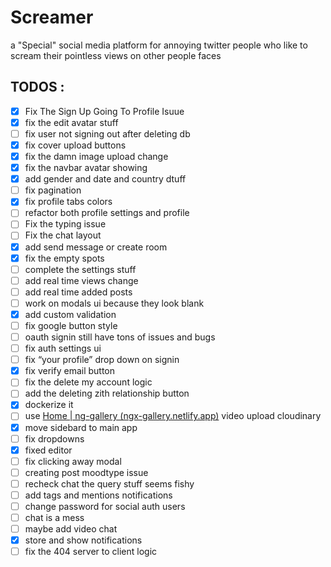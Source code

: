 # Screamer

a "Special" social media platform for annoying twitter people who like to scream their pointless views on other people faces

## TODOS : 
- [x]  Fix The Sign Up Going To Profile Isuue
- [x]  fix the edit avatar stuff
- [ ]  fix user not signing out after deleting db
- [x]  fix cover upload buttons
- [x]  fix the damn image upload change
- [x]  fix the navbar avatar showing
- [x]  add gender and date and country dtuff
- [ ]  fix pagination
- [x]  fix profile tabs colors
- [ ]  refactor both profile settings and profile
- [ ]  Fix the typing issue
- [ ]  Fix the chat layout
- [x]  add send message or create room
- [x]  fix the empty spots
- [ ]  complete the settings stuff
- [ ]  add real time views change
- [ ]  add real time added posts
- [ ]  work on modals ui because they look blank
- [x]  add custom validation
- [ ]  fix google button style
- [ ]  oauth signin still have tons of issues and bugs
- [ ]  fix auth settings ui
- [ ]  fix “your profile” drop down on signin
- [x]  fix verify email button
- [ ]  fix the delete my account logic
- [ ]  add the deleting zith relationship button
- [x]  dockerize it
- [ ]  use [Home | ng-gallery (ngx-gallery.netlify.app)](https://ngx-gallery.netlify.app/#/) video upload cloudinary
- [x]  move sidebard to main app
- [ ]  fix dropdowns
- [x]  fixed editor
- [ ]  fix clicking away modal
- [ ]  creating post moodtype issue
- [ ]  recheck chat the query stuff seems fishy
- [ ]  add tags and mentions notifications
- [ ]  change password for social auth users
- [ ]  chat is a mess
- [ ]  maybe add video chat
- [x]  store and show notifications
- [ ]  fix the 404 server to client logic
